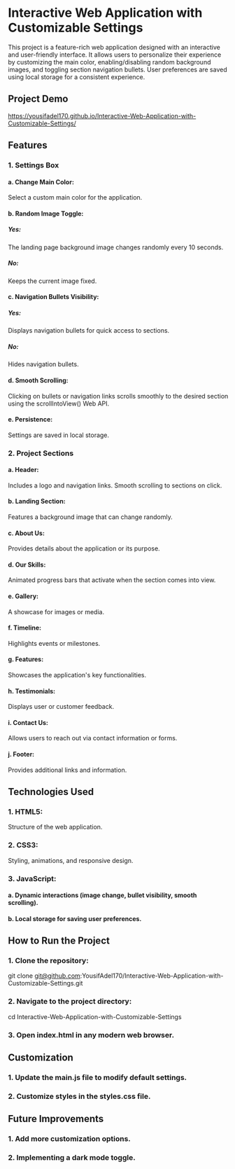 # Interactive Web Application with Customizable Settings

This project is a feature-rich web application designed with an interactive and user-friendly interface. It allows users to personalize their experience by customizing the main color, enabling/disabling random background images, and toggling section navigation bullets. User preferences are saved using local storage for a consistent experience.

## Project Demo

https://yousifadel170.github.io/Interactive-Web-Application-with-Customizable-Settings/

## Features

### 1. Settings Box

#### a. Change Main Color:

Select a custom main color for the application.

#### b. Random Image Toggle:

##### Yes:

The landing page background image changes randomly every 10 seconds.

##### No:

Keeps the current image fixed.

#### c. Navigation Bullets Visibility:

##### Yes:

Displays navigation bullets for quick access to sections.

##### No:

Hides navigation bullets.

#### d. Smooth Scrolling:

Clicking on bullets or navigation links scrolls smoothly to the desired section using the scrollIntoView() Web API.

#### e. Persistence:

Settings are saved in local storage.

### 2. Project Sections

#### a. Header:

Includes a logo and navigation links.
Smooth scrolling to sections on click.

#### b. Landing Section:

Features a background image that can change randomly.

#### c. About Us:

Provides details about the application or its purpose.

#### d. Our Skills:

Animated progress bars that activate when the section comes into view.

#### e. Gallery:

A showcase for images or media.

#### f. Timeline:

Highlights events or milestones.

#### g. Features:

Showcases the application's key functionalities.

#### h. Testimonials:

Displays user or customer feedback.

#### i. Contact Us:

Allows users to reach out via contact information or forms.

#### j. Footer:

Provides additional links and information.

## Technologies Used

### 1. HTML5:

Structure of the web application.

### 2. CSS3:

Styling, animations, and responsive design.

### 3. JavaScript:

#### a. Dynamic interactions (image change, bullet visibility, smooth scrolling).

#### b. Local storage for saving user preferences.

## How to Run the Project

### 1. Clone the repository:

git clone git@github.com:YousifAdel170/Interactive-Web-Application-with-Customizable-Settings.git

### 2. Navigate to the project directory:

cd Interactive-Web-Application-with-Customizable-Settings

### 3. Open index.html in any modern web browser.

## Customization

### 1. Update the main.js file to modify default settings.

### 2. Customize styles in the styles.css file.

## Future Improvements

### 1. Add more customization options.

### 2. Implementing a dark mode toggle.
